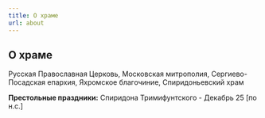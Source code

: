 ```yaml
---
title: О храме
url: about
---
```


## О храме

Русская Православная Церковь, Московская митрополия, Сергиево-Посадская епархия, Яхромское благочиние, Спиридоньевский храм

**Престольные праздники:** Спиридона Тримифунтского - Декабрь 25 [по н.с.] 